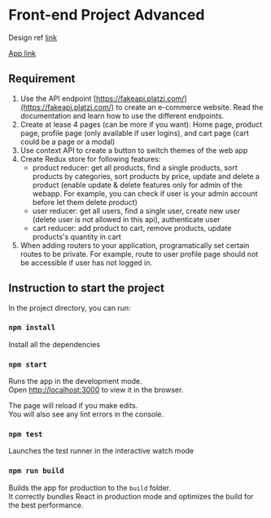 # Front-end Project Advanced

Design ref [link](https://www.figma.com/file/TxFtsX5B1KPVIr6DIN5x01/E-Commerce-Store-(Community)?node-id=2%3A2)

[App link](https://pensativa.github.io/bof-frontend-project-advanced/)

## Requirement

1. Use the API endpoint [https://fakeapi.platzi.com/](https://fakeapi.platzi.com/) to create an e-commerce website. Read the documentation and learn how to use the different endpoints.
2. Create at lease 4 pages (can be more if you want): Home page, product page,
profile page (only available if user logins), and cart page (cart could be a page or a modal)
3. Use context API to create a button to switch themes of the web app
4. Create Redux store for following features:
    - product reducer: get all products, find a single products, sort products by
    categories, sort products by price, update and delete a product (enable update & delete features only for admin of the webapp. For example, you can check if user is your admin account before let them delete product)
    - user reducer: get all users, find a single user, create new user (delete user is not allowed in this api), authenticate user
    - cart reducer: add product to cart, remove products, update products's quantity in cart
5. When adding routers to your application, programatically set certain routes to be private. For example, route to user profile page should not be accessible if user has not logged in.

## Instruction to start the project

In the project directory, you can run:

### `npm install`

Install all the dependencies

### `npm start`

Runs the app in the development mode.\
Open [http://localhost:3000](http://localhost:3000) to view it in the browser.

The page will reload if you make edits.\
You will also see any lint errors in the console.

### `npm test`

Launches the test runner in the interactive watch mode

### `npm run build`

Builds the app for production to the `build` folder.\
It correctly bundles React in production mode and optimizes the build for the best performance.
